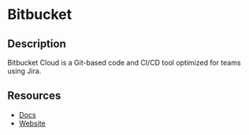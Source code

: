 # Bitbucket

## Description
Bitbucket Cloud is a Git-based code and CI/CD tool optimized for teams using Jira.

## Resources
* [Docs](https://developer.atlassian.com/server/bitbucket/rest/v811/intro)
* [Website](bitbucket.org)